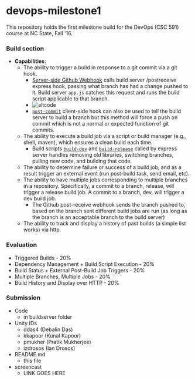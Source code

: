 # devops-milestone1
This repository holds the first milestone build for the DevOps (CSC 591) course at NC State, Fall '16. 

### Build section
- **Capabilities**: 
  - The ability to trigger a build in response to a git commit via a git hook.
    - [Server-side Github Webhook](https://raw.githubusercontent.com/debalin/devops-milestone1/master/screens/webhook.PNG?token=ANOsKlsFZ5lwrtu24P9-xdoPYMozdPsRks5X8Ci0wA%3D%3D) calls build server /postreceive express hook, passing what branch has had a change pushed to it. Build server ```app.js``` catches this request and runs the build script applicable to that branch.
    - ![altcode](https://raw.githubusercontent.com/debalin/devops-milestone1/master/screens/webhook.PNG?token=ANOsKlsFZ5lwrtu24P9-xdoPYMozdPsRks5X8Ci0wA%3D%3D)
    - [```post-commit```](https://github.com/debalin/devops-milestone1/blob/master/post-commit) client-side hook can also be used to tell the build server to build a branch but this method will force a push on commit which is not a normal or expected function of git commits. 
  - The ability to execute a build job via a script or build manager (e.g., shell, maven), which ensures a clean build each time.
    - Build scripts [```build-dev```](https://github.com/debalin/devops-milestone1/blob/master/buildserver/scripts/build-dev) and [```build-release```](https://github.com/debalin/devops-milestone1/blob/master/buildserver/scripts/build-release) called by express server handles removing old libraries, switching branches, pulling new code, and building that code.
  - The ability to determine failure or success of a build job, and as a result trigger an external event (run post-build task, send email, etc).
  - The ability to have multiple jobs corresponding to multiple branches in a repository. Specifically, a commit to a branch, release, will trigger a release build job. A commit to a branch, dev, will trigger a dev build job.
    - The Github post-receive webhook sends the branch pushed to, based on the branch sent different build jobs are run (as long as the branch is an acceptable branch to the build server)
  - The ability to track and display a history of past builds (a simple list works) via http.
  
### Evaluation 
- Triggered Builds - 20%
- Dependency Management + Build Script Execution - 20%
- Build Status + External Post-Build Job Triggers - 20%
- Multiple Branches, Multiple Jobs - 20%
- Build History and Display over HTTP - 20%

### Submission
- Code
  - in buildserver folder
- Unity IDs
  - ddas4 (Debalin Das)
  - kkapoor (Kunal Kapoor)
  - pmukher (Pratik Mukherjee)
  - izdrosos (Ian Drosos)
- README.md 
  - this file
- screencast
  - LINK GOES HERE
